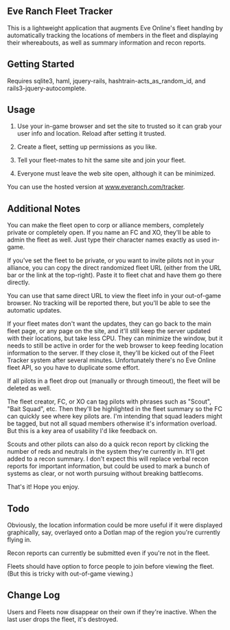 Eve Ranch Fleet Tracker
----------------------

This is a lightweight application that augments Eve Online's fleet
handlng by automatically tracking the locations of members in the fleet
and displaying their whereabouts, as well as summary information and
recon reports.

Getting Started
---------------

Requires sqlite3, haml, jquery-rails, hashtrain-acts_as_random_id, and rails3-jquery-autocomplete.

Usage
-----

1) Use your in-game browser and set the site to trusted so it can grab your user info and location. Reload after setting it trusted.

2) Create a fleet, setting up permissions as you like. 

3) Tell your fleet-mates to hit the same site and join your fleet.

4) Everyone must leave the web site open, although it can be minimized.

You can use the hosted version at www.everanch.com/tracker.

Additional Notes
----------------

You can make the fleet open to corp or alliance members, completely private or completely open. If you name an FC and XO, they'll be able to admin the fleet as well. Just type their character names exactly as used in-game.

If you've set the fleet to be private, or you want to invite pilots not in your alliance, you can copy the direct randomized fleet URL (either from the URL bar or the link at the top-right). Paste it to fleet chat and have them go there directly.

You can use that same direct URL to view the fleet info in your out-of-game browser. No tracking will be reported there, but you'll be able to see the automatic updates.

If your fleet mates don't want the updates, they can go back to the main fleet page, or any page on the site, and it'll still keep the server updated with their locations, but take less CPU. They can minimize the window, but it needs to still be active in order for the web browser to keep feeding location information to the server. If they close it, they'll be kicked out of the Fleet Tracker system after several minutes. Unfortunately there's no Eve Online fleet API, so you have to duplicate some effort.

If all pilots in a fleet drop out (manually or through timeout), the fleet will be deleted as well.

The fleet creator, FC, or XO can tag pilots with phrases such as "Scout", "Bait Squad", etc. Then they'll be highlighted in the fleet summary so the FC can quickly see where key pilots are. I'm intending that squad leaders might be tagged, but not all squad members otherwise it's information overload. But this is a key area of usability I'd like feedback on.

Scouts and other pilots can also do a quick recon report by clicking the number of reds and neutrals in the system they're currently in. It'll get added to a recon summary. I don't expect this will replace verbal recon reports for important information, but could be used to mark a bunch of systems as clear, or not worth pursuing without breaking battlecoms.

That's it! Hope you enjoy.

Todo
----

Obviously, the location information could be more useful if it were
displayed graphically, say, overlayed onto a Dotlan map of the region
you're currently flying in.

Recon reports can currently be submitted even if you're not in the fleet.

Fleets should have option to force people to join before viewing the fleet. (But this is tricky with out-of-game viewing.)

Change Log
----------
Users and Fleets now disappear on their own if they're inactive. When the last user drops the fleet, it's destroyed.